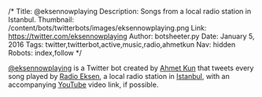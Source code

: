 /*
Title: @eksennowplaying
Description: Songs from a local radio station in Istanbul.
Thumbnail: /content/bots/twitterbots/images/eksennowplaying.png
Link: https://twitter.com/eksennowplaying
Author: botsheeter.py
Date: January 5, 2016
Tags: twitter,twitterbot,active,music,radio,ahmetkun
Nav: hidden
Robots: index,follow
*/

[@eksennowplaying](https://twitter.com/eksennowplaying) is a Twitter bot created by [Ahmet Kun](https://twitter.com/ahmetkun) that tweets every song played by [Radio Eksen](http://www.radioeksen.com/), a local radio station in [Istanbul](https://en.wikipedia.org/wiki/Istanbul), with an accompanying [YouTube](https://www.youtube.com/) video link, if possible.
